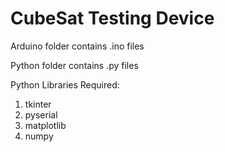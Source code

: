 # CubeSat Testing Device

Arduino folder contains .ino files

Python folder contains .py files 

Python Libraries Required:
1. tkinter
2. pyserial
3. matplotlib
4. numpy
